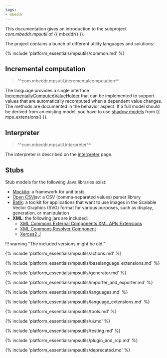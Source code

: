 ```yaml
---
tags:
- mbeddr
---
```


This documentation gives an introduction to the subproject *com.mbeddr.mpsutil* of {{ mbeddr() }}. 

The project contains a bunch of different utility languages and solutions:

{% include 'platform_essentials/mpsutils/common.md' %}

## Incremental computation

> ^^com.mbeddr.mpsutil.incrementalcomputation^^

The language provides a single interface [IncrementallyComputedValueHolder](http://127.0.0.1:63320/node?ref=r%3A644d327d-a4dc-4e49-b137-5aa4630bcd32%28com.mbeddr.mpsutil.incrementalcomputation.structure%29%2F3315277234172465334) that can be implemented to support values that are automatically
recomputed when a dependent value changes. The methods are documented in the behavior aspect. If a full model should be
derived from an existing model, you have to use [shadow models](https://jetbrains.github.io/MPS-extensions/extensions/other/shadow-models/)
from {{ mps_extensions() }}.

## Interpreter 

> ^^com.mbeddr.mpsutil.interpreter^^
 
The interpreter is described on the [interpreter](interpreter.md) page.

## Stubs

Stub models for the following Java libraries exist:

- [Mockito](https://site.mockito.org/): a framework for unit tests
- [Open CSV](https://opencsv.sourceforge.net/)jav: a CSV (comma-separated values) parser library
- [Batik](https://xmlgraphics.apache.org/batik/): a toolkit for applications that want to use images in the Scalable Vector Graphics (SVG) format for various purposes, such as display, generation, or manipulation
- **XML**: the following jars are included:
    - [XML Commons External Components XML APIs Extensions](https://mvnrepository.com/artifact/xml-apis/xml-apis-ext)
    - [XML Commons Resolver Component](https://mvnrepository.com/artifact/xml-resolver/xml-resolver)
    - [Xerces2 J](https://mvnrepository.com/artifact/xerces/xercesImpl)

!!! warning "The included versions might be old."

{% include 'platform_essentials/mpsutils/actions.md' %}

{% include 'platform_essentials/mpsutils/baselanguage_extensions.md' %}

{% include 'platform_essentials/mpsutils/generator.md' %}

{% include 'platform_essentials/mpsutils/importer_and_exporter.md' %}

{% include 'platform_essentials/mpsutils/languages.md' %}

{% include 'platform_essentials/mpsutils/language_extensions.md' %}

{% include 'platform_essentials/mpsutils/tools.md' %}

{% include 'platform_essentials/mpsutils/ui.md' %}

{% include 'platform_essentials/mpsutils/testing.md' %}

{% include 'platform_essentials/mpsutils/plugin_and_rcp.md' %}

{% include 'platform_essentials/mpsutils/deprecated.md' %}